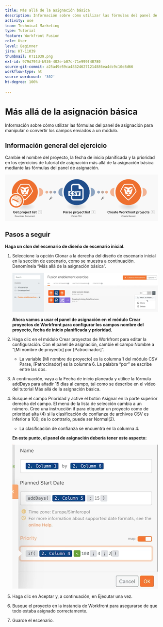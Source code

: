 ```yaml
---
title: Más allá de la asignación básica
description: Información sobre cómo utilizar las fórmulas del panel de asignación para manipular o convertir los campos enviados a un módulo.
activity: use
team: Technical Marketing
type: Tutorial
feature: Workfront Fusion
role: User
level: Beginner
jira: KT-11039
thumbnail: KT11039.png
exl-id: 979d794d-b936-402e-b07c-71e999f40780
source-git-commit: a25a49e59ca483246271214886ea4dc9c10e8d66
workflow-type: ht
source-wordcount: '302'
ht-degree: 100%

---
```


# Más allá de la asignación básica

Información sobre cómo utilizar las fórmulas del panel de asignación para manipular o convertir los campos enviados a un módulo.

## Información general del ejercicio

Cambie el nombre del proyecto, la fecha de inicio planificada y la prioridad en los ejercicios de tutorial de asignación más allá de la asignación básica mediante las fórmulas del panel de asignación.

![Más allá de la asignación básica imagen 1](../12-exercises/assets/beyond-basic-mapping-walkthrough-1.png)

## Pasos a seguir

**Haga un clon del escenario de diseño de escenario inicial.**

1. Seleccione la opción Clonar a la derecha del diseño de escenario inicial en la sección de escenario, como se muestra a continuación. Denomínela “Más allá de la asignación básica”.

   ![Más allá de la asignación básica imagen 2](../12-exercises/assets/beyond-basic-mapping-walkthrough-2.png)

   **Ahora vamos a usar el panel de asignación en el módulo Crear proyectos de Workfront para configurar los campos nombre del proyecto, fecha de inicio planificada y prioridad.**

1. Haga clic en el módulo Crear proyectos de Workfront para editar la configuración. Con el panel de asignación, cambie el campo Nombre a “[Mi nombre de proyecto] por [Patrocinador]”.

   + La variable [Mi nombre de proyecto] es la columna 1 del módulo CSV Parse, [Patrocinador] es la columna 6. La palabra “por” se escribe entre las dos.

1. A continuación, vaya a la Fecha de inicio planeada y utilice la fórmula addDays para añadir 15 días al campo, tal como se describe en el vídeo del tutorial Más allá de la asignación básica.
1. Busque el campo Prioridad y active el botón Asignar en la parte superior derecha del campo. El menú de la lista de selección cambia a un número. Cree una instrucción if para etiquetar un proyecto como de prioridad alta (4) si la clasificación de confianza de archivos CSV es inferior a 100; de lo contrario, puede ser Normal(2).

   + La clasificación de confianza se encuentra en la columna 4.

   **En este punto, el panel de asignación debería tener este aspecto:**

   ![Más allá de la asignación básica imagen 3](../12-exercises/assets/beyond-basic-mapping-walkthrough-3.png)

1. Haga clic en Aceptar y, a continuación, en Ejecutar una vez.
1. Busque el proyecto en la instancia de Workfront para asegurarse de que todo estaba asignado correctamente.
1. Guarde el escenario.
